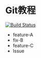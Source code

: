 # Git教程
[![Build Status](https://secure.travis-ci.org/kuoping/git-tutorial.png)](http://travis-ci.org/kuoping/git-tutorial)

- feature-A
- fix-B
- feature-C
- Issue 
